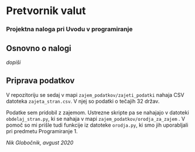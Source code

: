 # Pretvornik valut

### Projektna naloga pri Uvodu v programiranje

## Osnovno o nalogi

*dopiši*

## Priprava podatkov

V repozitoriju se sedaj v mapi `zajem_podatkov/zajeti_podatki` nahaja CSV datoteka `zajeta_stran.csv`. V njej so podatki o tečajih 32 držav.

Podatke sem pridobil z zajemom. Ustrezne skripte pa se nahajajo v datoteki `obdelaj_stran.py`, ki se nahaja v mapi `zajem_podatkov/orodja_za_zajem` . V pomoč so mi prišle tudi funkcije iz datoteke `orodja.py`, ki smo jih uporabljali pri predmetu Programiranje 1.


*Nik Globočnik, avgust 2020*
